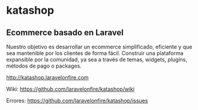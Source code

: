 # katashop
## Ecommerce basado en Laravel

Nuestro objetivo es desarrollar un ecommerce simplificado, eficiente y que sea mantenible por los clientes de forma fácil. Construir una plataforma expansible por la comunidad, ya sea a través de temas, widgets, plugins, métodos de pago o packages.

http://katashop.laravelonfire.com

Wiki: https://github.com/laravelonfire/katashop/wiki

Errores: https://github.com/laravelonfire/katashop/issues
